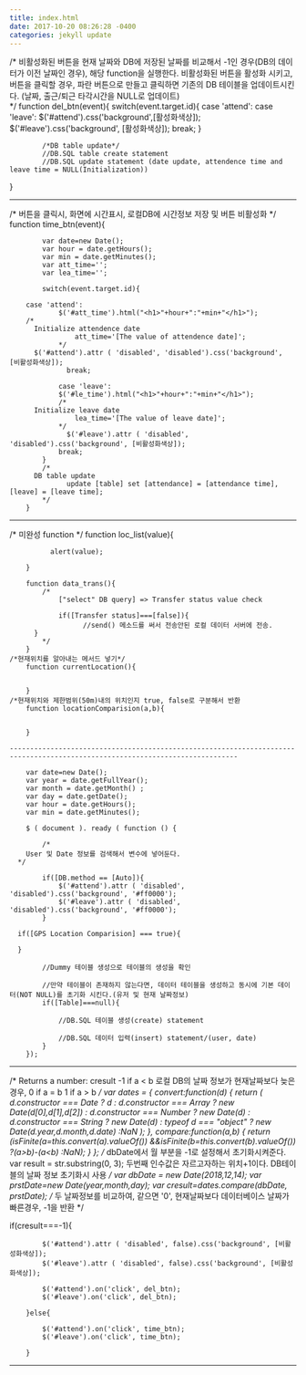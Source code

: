 ```yaml
---
title: index.html
date: 2017-10-20 08:26:28 -0400
categories: jekyll update
---
```

/*
비활성화된 버튼을 현재 날짜와 DB에 저장된 날짜를 비교해서 -1인 경우(DB의 데이터가 이전 날짜인 경우), 해당 function을 실행한다.
비활성화된 버튼을 활성화 시키고, 버튼을 클릭할 경우, 파란 버튼으로 만들고 클릭하면 기존의 DB 테이블을 업데이트시킨다. (날짜, 출근/퇴근 타각시간을 NULL로 업데이트)  
*/
function del_btn(event){
			switch(event.target.id){
				case 'attend': case 'leave':
				$('#attend').css('background',[활성화색상]);
				$('#leave').css('background', [활성화색상]);
				break;
			}

			/*DB table update*/
			//DB.SQL table create statement
			//DB.SQL update statement (date update, attendence time and leave time = NULL(Initialization))
}

------------------------------------------------------------------------------------------------------------------------------
/*
  버튼을 클릭시, 화면에 시간표시, 로컬DB에 시간정보 저장 및 버튼 비활성화 
*/
function time_btn(event){

			var date=new Date();
			var hour = date.getHours();
			var min = date.getMinutes();
			var att_time='';
			var lea_time='';

			switch(event.target.id){
				
        case 'attend':
				$('#att_time').html("<h1>"+hour+":"+min+"</h1>");
        /*
          Initialize attendence date
					att_time='[The value of attendence date]';
				*/
          $('#attend').attr ( 'disabled', 'disabled').css('background', [비활성화색상]);
				  break;

				case 'leave':
				$('#le_time').html("<h1>"+hour+":"+min+"</h1>");
				/* 
          Initialize leave date 
					lea_time='[The value of leave date]';
				*/
				  $('#leave').attr ( 'disabled', 'disabled').css('background', [비활성화색상]); 
			  	break;
			}
		  	/*
          DB table update
				  update [table] set [attendance] = [attendance time], [leave] = [leave time];
		  	*/
		}
  
  ------------------------------------------------------------------------------------------------------------------------------
/*
  미완성 function
*/
    function loc_list(value){

			  alert(value);

		}

		function data_trans(){
			/*
		    	["select" DB query] => Transfer status value check 

			    if([Transfer status]===[false]){
				      //send() 메소드를 써서 전송안된 로컬 데이터 서버에 전송.   
          }    
			*/
		}
    /*현재위치를 알아내는 메서드 넣기*/
		function currentLocation(){


		}
    /*현재위치와 제한범위(50m)내의 위치인지 true, false로 구분해서 반환
		function locationComparision(a,b){

	
		}
   
    ------------------------------------------------------------------------------------------------------------------------------
    
		var date=new Date();
		var year = date.getFullYear();
		var month = date.getMonth() ;
		var day = date.getDate();
		var hour = date.getHours();
		var min = date.getMinutes();
		
		$ ( document ). ready ( function () {  
			
			/*
        User 및 Date 정보를 검색해서 변수에 넣어둔다.
      */
      
			if([DB.method == [Auto]){
				$('#attend').attr ( 'disabled', 'disabled').css('background', '#ff0000'); 
				$('#leave').attr ( 'disabled', 'disabled').css('background', '#ff0000'); 	
			}
     
      if([GPS Location Comparision] === true){
        
      }
			
			//Dummy 테이블 생성으로 테이블의 생성을 확인

			//만약 테이블이 존재하지 않는다면, 데이터 테이블을 생성하고 동시에 기본 데이터(NOT NULL)를 초기화 시킨다.(유저 및 현재 날짜정보)
			if([Table]===null){
				
				//DB.SQL 테이블 생성(create) statement

				//DB.SQL 데이터 입력(insert) statement/(user, date)
			}
		});	
    
  ------------------------------------------------------------------------------------------------------------------------------    
  /*
			Returns a number: cresult
			-1 if a < b 로컬 DB의 날짜 정보가 현재날짜보다 늦은 경우, 
			0 if a = b
			1 if a > b
	*/
  var dates = {
			convert:function(d) {
			        return (
            				d.constructor === Date ? d :
           				d.constructor === Array ? new Date(d[0],d[1],d[2]) :
            				d.constructor === Number ? new Date(d) :
            				d.constructor === String ? new Date(d) :
            				typeof d === "object" ? new Date(d.year,d.month,d.date) :NaN
        				);
    			},
			    compare:function(a,b) {
			        return (isFinite(a=this.convert(a).valueOf()) &&isFinite(b=this.convert(b).valueOf()) ?(a>b)-(a<b) :NaN);
    			}
   };
   /*
      dbDate에서 월 부분을 -1로 설정해서 초기화시켜준다.
      var result = str.substring(0, 3); 두번째 인수값은 자르고자하는 위치+1이다. DB테이블의 날짜 정보 초기화시 사용
   */
   var dbDate = new Date(2018,12,14);
	 var prstDate=new Date(year,month,day);
	 var cresult=dates.compare(dbDate, prstDate);
  /*
    두 날짜정보를 비교하여, 같으면 '0', 현재날짜보다 데이터베이스 날짜가 빠른경우, -1을 반환
  */
   
   if(cresult===-1){

			$('#attend').attr ( 'disabled', false).css('background', [비활성화색상]); 
			$('#leave').attr ( 'disabled', false).css('background', [비활성화색상]); 
			
			$('#attend').on('click', del_btn);
			$('#leave').on('click', del_btn);

		}else{

			$('#attend').on('click', time_btn);
			$('#leave').on('click', time_btn);
			
		}
  ---------------------------------------------------------------------------------------------------------------------------
